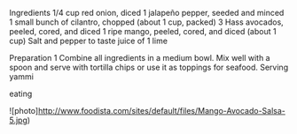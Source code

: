 Ingredients
1/4 cup red onion, diced
1 jalapeño pepper, seeded and minced
1 small bunch of cilantro, chopped (about 1 cup, packed)
3 Hass avocados, peeled, cored, and diced
1 ripe mango, peeled, cored, and diced (about 1 cup)
Salt and pepper to taste
juice of 1 lime


Preparation
1
Combine all ingredients in a medium bowl. Mix well with a spoon and serve with tortilla chips or use it as toppings for seafood.
Serving
yammi

eating

![photo]http://www.foodista.com/sites/default/files/Mango-Avocado-Salsa-5.jpg)
